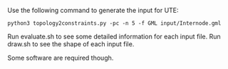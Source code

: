 Use the following command to generate the input for UTE:

~~~
python3 topology2constraints.py -pc -n 5 -f GML input/Internode.gml
~~~

Run evaluate.sh to see some detailed information for each input file.
Run draw.sh to see the shape of each input file.

Some software are required though.
